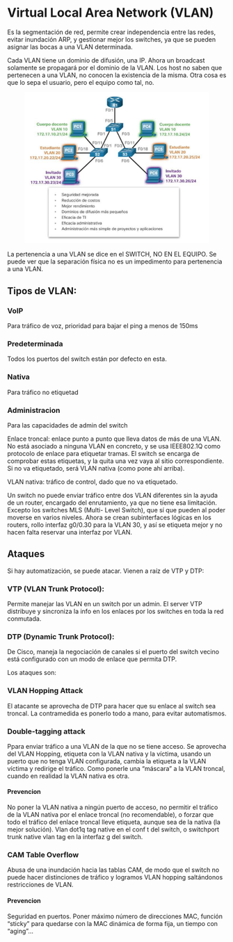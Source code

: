 # Virtual Local Area Network (VLAN)

Es la segmentación de red, permite crear independencia entre las redes, evitar inundación ARP, y gestionar mejor los switches, ya que se pueden asignar las bocas a una VLAN determinada.

Cada VLAN tiene un dominio de difusión, una IP. Ahora un broadcast solamente se propagará por el dominio de la VLAN. Los host no saben que pertenecen a una VLAN, no conocen la existencia de la misma. Otra cosa es que lo sepa el usuario, pero el equipo como tal, no.

<figure><img src="../../.gitbook/assets/image (2) (2).png" alt=""><figcaption></figcaption></figure>

La pertenencia a una VLAN se dice en el SWITCH, NO EN EL EQUIPO. Se puede ver que la separación física no es un impedimento para pertenencia a una VLAN.

## Tipos de VLAN:

### VoIP

Para tráfico de voz, prioridad para bajar el ping a menos de 150ms

### Predeterminada

Todos los puertos del switch están por defecto en esta.

### Nativa

Para tráfico no etiquetad

### Administracion

Para las capacidades de admin del switch

Enlace troncal: enlace punto a punto que lleva datos de más de una VLAN. No está asociado a ninguna VLAN en concreto, y se usa IEEE802.1Q como protocolo de enlace para etiquetar tramas. El switch se encarga de comprobar estas etiquetas, y la quita una vez vaya al sitio correspondiente. Si no va etiquetado, será VLAN nativa (como pone ahí arriba).

VLAN nativa: tráfico de control, dado que no va etiquetado.

Un switch no puede enviar tráfico entre dos VLAN diferentes sin la ayuda de un router, encargado del enrutamiento, ya que no tiene esa limitación. Excepto los switches MLS (Multi- Level Switch), que sí que pueden al poder moverse en varios niveles. Ahora se crean subinterfaces lógicas en los routers, rollo interfaz g0/0.30 para la VLAN 30, y así se etiqueta mejor y no hacen falta reservar una interfaz por VLAN.

## Ataques

Si hay automatización, se puede atacar. Vienen a raíz de VTP y DTP:

### VTP (VLAN Trunk Protocol):

Permite manejar las VLAN en un switch por un admin. El server VTP distribuye y sincroniza la info en los enlaces por los switches en toda la red conmutada.

### DTP (Dynamic Trunk Protocol):

De Cisco, maneja la negociación de canales si el puerto del switch vecino está configurado con un modo de enlace que permita DTP.

Los ataques son:

### VLAN Hopping Attack

El atacante se aprovecha de DTP para hacer que su enlace al switch sea troncal. La contramedida es ponerlo todo a mano, para evitar automatismos.

### Double-tagging attack

Ppara enviar tráfico a una VLAN de la que no se tiene acceso. Se aprovecha del VLAN Hopping, etiqueta con la VLAN nativa y la víctima, usando un puerto que no tenga VLAN configurada, cambia la etiqueta a la VLAN víctima y redirige el tráfico. Como ponerle una “máscara” a la VLAN troncal, cuando en realidad la VLAN nativa es otra.

#### Prevencion

No poner la VLAN nativa a ningún puerto de acceso, no permitir el tráfico de la VLAN nativa por el enlace troncal (no recomendable), o forzar que todo el tráfico del enlace troncal lleve etiqueta, aunque sea de la nativa (la mejor solución). Vlan dot1q tag native en el conf t del switch, o switchport trunk native vlan tag en la interfaz g del switch.

### CAM Table Overflow

Abusa de una inundación hacia las tablas CAM, de modo que el switch no puede hacer distinciones de tráfico y logramos VLAN hopping saltándonos restricciones de VLAN.

#### Prevencion

Seguridad en puertos. Poner máximo número de direcciones MAC, función “sticky” para quedarse con la MAC dinámica de forma fija, un tiempo con “aging”...
